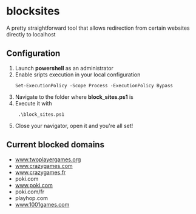 # blocksites
A pretty straightforward tool that allows redirection from certain websites directly to localhost

## Configuration

1. Launch **powershell** as an administrator
2. Enable sripts execution in your local configuration
   ```
   Set-ExecutionPolicy -Scope Process -ExecutionPolicy Bypass
   ```
3. Navigate to the folder where **block_sites.ps1** is
4. Execute it with
   ```
    .\block_sites.ps1
   ```
5. Close your navigator, open it and you're all set!

## Current blocked domains

- www.twoplayergames.org
- www.crazygames.com
- www.crazygames.fr
- poki.com
- www.poki.com
- poki.com/fr
- playhop.com
- www.1001games.com

